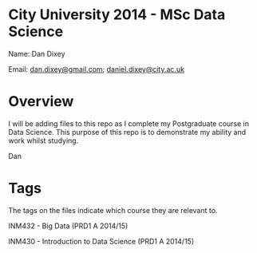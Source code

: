 City University 2014 - MSc Data Science
==================

Name: Dan Dixey

Email: dan.dixey@gmail.com; daniel.dixey@city.ac.uk

Overview
==================

I will be adding files to this repo as I complete my Postgraduate course in Data Science. This purpose of this repo is to demonstrate my ability and work whilst studying.

Dan

Tags
==================

The tags on the files indicate which course they are relevant to.


INM432 - Big Data (PRD1 A 2014/15)

INM430 - Introduction to Data Science (PRD1 A 2014/15)
